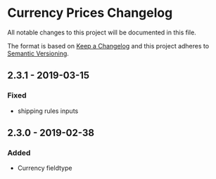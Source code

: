 # Currency Prices Changelog

All notable changes to this project will be documented in this file.

The format is based on [Keep a Changelog](http://keepachangelog.com/) and this project adheres to [Semantic Versioning](http://semver.org/).

## 2.3.1 - 2019-03-15

### Fixed

-   shipping rules inputs

## 2.3.0 - 2019-02-38

### Added

-   Currency fieldtype
